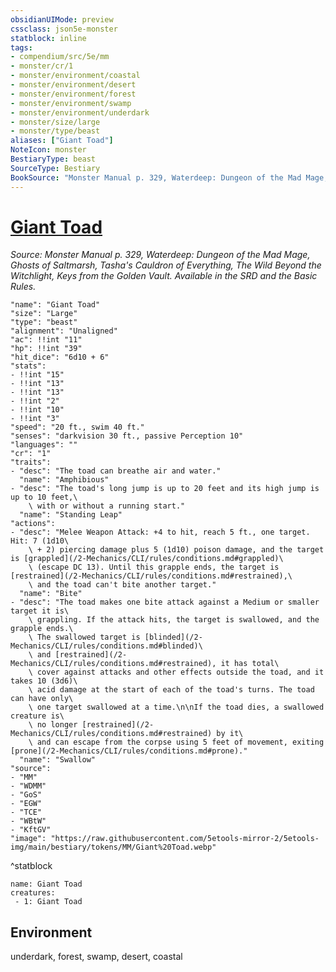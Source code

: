 ```yaml
---
obsidianUIMode: preview
cssclass: json5e-monster
statblock: inline
tags:
- compendium/src/5e/mm
- monster/cr/1
- monster/environment/coastal
- monster/environment/desert
- monster/environment/forest
- monster/environment/swamp
- monster/environment/underdark
- monster/size/large
- monster/type/beast
aliases: ["Giant Toad"]
NoteIcon: monster
BestiaryType: beast
SourceType: Bestiary
BookSource: "Monster Manual p. 329, Waterdeep: Dungeon of the Mad Mage, Ghosts of Saltmarsh, Tasha's Cauldron of Everything, The Wild Beyond the Witchlight, Keys from the Golden Vault. Available in the SRD and the Basic Rules."
---
```

# [Giant Toad](2-Mechanics/CLI/bestiary/beast/giant-toad.md)
*Source: Monster Manual p. 329, Waterdeep: Dungeon of the Mad Mage, Ghosts of Saltmarsh, Tasha's Cauldron of Everything, The Wild Beyond the Witchlight, Keys from the Golden Vault. Available in the SRD and the Basic Rules.*  

```statblock
"name": "Giant Toad"
"size": "Large"
"type": "beast"
"alignment": "Unaligned"
"ac": !!int "11"
"hp": !!int "39"
"hit_dice": "6d10 + 6"
"stats":
- !!int "15"
- !!int "13"
- !!int "13"
- !!int "2"
- !!int "10"
- !!int "3"
"speed": "20 ft., swim 40 ft."
"senses": "darkvision 30 ft., passive Perception 10"
"languages": ""
"cr": "1"
"traits":
- "desc": "The toad can breathe air and water."
  "name": "Amphibious"
- "desc": "The toad's long jump is up to 20 feet and its high jump is up to 10 feet,\
    \ with or without a running start."
  "name": "Standing Leap"
"actions":
- "desc": "Melee Weapon Attack: +4 to hit, reach 5 ft., one target. Hit: 7 (1d10\
    \ + 2) piercing damage plus 5 (1d10) poison damage, and the target is [grappled](/2-Mechanics/CLI/rules/conditions.md#grappled)\
    \ (escape DC 13). Until this grapple ends, the target is [restrained](/2-Mechanics/CLI/rules/conditions.md#restrained),\
    \ and the toad can't bite another target."
  "name": "Bite"
- "desc": "The toad makes one bite attack against a Medium or smaller target it is\
    \ grappling. If the attack hits, the target is swallowed, and the grapple ends.\
    \ The swallowed target is [blinded](/2-Mechanics/CLI/rules/conditions.md#blinded)\
    \ and [restrained](/2-Mechanics/CLI/rules/conditions.md#restrained), it has total\
    \ cover against attacks and other effects outside the toad, and it takes 10 (3d6)\
    \ acid damage at the start of each of the toad's turns. The toad can have only\
    \ one target swallowed at a time.\n\nIf the toad dies, a swallowed creature is\
    \ no longer [restrained](/2-Mechanics/CLI/rules/conditions.md#restrained) by it\
    \ and can escape from the corpse using 5 feet of movement, exiting [prone](/2-Mechanics/CLI/rules/conditions.md#prone)."
  "name": "Swallow"
"source":
- "MM"
- "WDMM"
- "GoS"
- "EGW"
- "TCE"
- "WBtW"
- "KftGV"
"image": "https://raw.githubusercontent.com/5etools-mirror-2/5etools-img/main/bestiary/tokens/MM/Giant%20Toad.webp"
```
^statblock

```encounter-table
name: Giant Toad
creatures:
 - 1: Giant Toad
```

## Environment

underdark, forest, swamp, desert, coastal